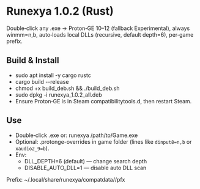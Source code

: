 # Runexya 1.0.2 (Rust)

Double‑click any .exe → Proton‑GE 10–12 (fallback Experimental), always winmm=n,b, auto‑loads local DLLs (recursive, default depth=6), per‑game prefix.

## Build & Install
- sudo apt install -y cargo rustc
- cargo build --release
- chmod +x build_deb.sh && ./build_deb.sh
- sudo dpkg -i runexya_1.0.2_all.deb
- Ensure Proton‑GE is in Steam compatibilitytools.d, then restart Steam.

## Use
- Double‑click .exe or: runexya /path/to/Game.exe
- Optional: .protonge-overrides in game folder (lines like `dinput8=n,b` or `xaudio2_9=b`).
- Env:
  - DLL_DEPTH=6 (default) — change search depth
  - DISABLE_AUTO_DLL=1 — disable auto DLL scan

Prefix: ~/.local/share/runexya/compatdata/<hash>/pfx

